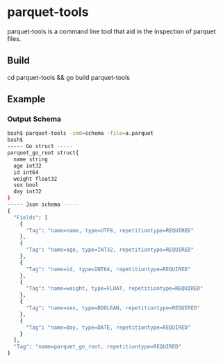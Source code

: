 # parquet-tools
parquet-tools is a command line tool that aid in the inspection of parquet files.

## Build
cd parquet-tools && go build parquet-tools

## Example

### Output Schema

```bash
bash$ parquet-tools -cmd=schema -file=a.parquet
bash$
----- Go struct -----
parquet_go_root struct{
  name string
  age int32
  id int64
  weight float32
  sex bool
  day int32
}
----- Json schema -----
{
  "Fields": [
    {
      "Tag": "name=name, type=UTF8, repetitiontype=REQUIRED"
    },
    {
      "Tag": "name=age, type=INT32, repetitiontype=REQUIRED"
    },
    {
      "Tag": "name=id, type=INT64, repetitiontype=REQUIRED"
    },
    {
      "Tag": "name=weight, type=FLOAT, repetitiontype=REQUIRED"
    },
    {
      "Tag": "name=sex, type=BOOLEAN, repetitiontype=REQUIRED"
    },
    {
      "Tag": "name=day, type=DATE, repetitiontype=REQUIRED"
    }
  ],
  "Tag": "name=parquet_go_root, repetitiontype=REQUIRED"
}

```